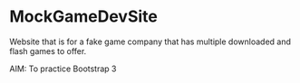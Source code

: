 MockGameDevSite
===============

Website that is for a fake game company that has multiple downloaded and flash games to offer.

AIM: To practice Bootstrap 3
